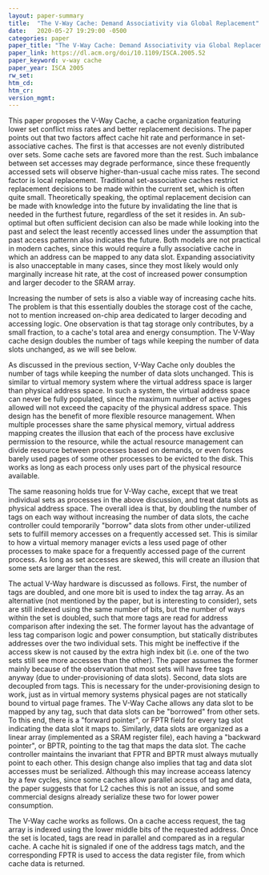 ```yaml
---
layout: paper-summary
title:  "The V-Way Cache: Demand Associativity via Global Replacement"
date:   2020-05-27 19:29:00 -0500
categories: paper
paper_title: "The V-Way Cache: Demand Associativity via Global Replacement"
paper_link: https://dl.acm.org/doi/10.1109/ISCA.2005.52
paper_keyword: v-way cache
paper_year: ISCA 2005
rw_set:
htm_cd:
htm_cr:
version_mgmt:
---
```


This paper proposes the V-Way Cache, a cache organization featuring lower set conflict miss rates and better replacement 
decisions. The paper points out that two factors affect cache hit rate and performance in set-associative caches. The 
first is that accesses are not evenly distributed over sets. Some cache sets are favored more than the rest. Such 
imbalance between set accesses may degrade performance, since these frequently accessed sets will observe higher-than-usual
cache miss rates. The second factor is local replacement. Traditional set-associative caches restrict replacement decisions
to be made within the current set, which is often quite small. Theoretically speaking, the optimal replacement decision
can be made with knowledge into the future by invalidating the line that is needed in the furthest future, regardless of 
the set it resides in. An sub-optimal but often sufficient decision can also be made while looking into the past and 
select the least recently accessed lines under the assumption that past access patternn also indicates the future. 
Both models are not practical in modern caches, since this would require a fully associative cache in which an address
can be mapped to any data slot. Expanding associativity is also unacceptable in many cases, since they most likely would
only marginally increase hit rate, at the cost of increased power consumption and larger decoder to the SRAM array.

Increasing the number of sets is also a viable way of increasing cache hits. The problem is that this essentially
doubles the storage cost of the cache, not to mention increased on-chip area dedicated to larger decoding and 
accessing logic. One observation is that tag storage only contributes, by a small fraction, to a cache's total area and 
energy consumption. The V-Way cache design doubles the number of tags while keeping the number of data slots unchanged,
as we will see below.

As discussed in the previous section, V-Way Cache only doubles the number of tags while keeping the number of data slots
unchanged. This is similar to virtual memory system where the virtual address space is larger than physical address space.
In such a system, the virtual address space can never be fully populated, since the maximum number of active pages allowed
will not exceed the capacity of the physical address space. This design has the benefit of more flexible resource management.
When multiple processes share the same physical memory, virtual address mapping creates the illusion that each of the process
have exclusive permission to the resource, while the actual resource management can divide resource between processes
based on demands, or even forces barely used pages of some other processes to be evicted to the disk. 
This works as long as each process only uses part of the physical resource available.

The same reasoning holds true for V-Way cache, except that we treat individual sets as processes in the above discussion,
and treat data slots as physical address space.
The overall idea is that, by doubling the number of tags on each way without increasing the number of data slots,
the cache controller could temporarily "borrow" data slots from other under-utilized sets to fulfill memory accesses
on a frequently accessed set. This is similar to how a virtual memory manager evicts a less used page of other 
processes to make space for a frequently accessed page of the current process. As long as set accesses are skewed,
this will create an illusion that some sets are larger than the rest.

The actual V-Way hardware is discussed as follows. First, the number of tags are doubled, and one more bit is 
used to index the tag array. As an alternative (not mentioned by the paper, but is interesting to consider),
sets are still indexed using the same number of bits, but the number of ways within the set is doubled, such
that more tags are read for address comparison after indexing the set. The former layout has the advantage of 
less tag comparison logic and power consumption, but statically distributes addresses over the two individual sets.
This might be ineffective if the access skew is not caused by the extra high index bit (i.e. one of the two sets still
see more accesses than the other). The paper assumes the former mainly because of the observation that most sets 
will have free tags anyway (due to under-provisioning of data slots).
Second, data slots are decoupled from tags. This is necessary for the under-provisioning design to work, just as in 
virtual memory systems physical pages are not statically bound to virtual page frames. 
The V-Way Cache allows any data slot to be mapped by any tag, such that data slots can be "borrowed" from other sets.
To this end, there is a "forward pointer", or FPTR field for every tag slot indicating the data slot it maps to.
Similarly, data slots are organized as a linear array (implemented as a SRAM register file), each having a "backward 
pointer", or BPTR, pointing to the tag that maps the data slot. The cache controller maintains the invariant that
FPTR and BPTR must always mutually point to each other. This design change also implies that tag and data slot accesses
must be serialized. Although this may increase acceass latency by a few cycles, since some caches allow parallel 
access of tag and data, the paper suggests that for L2 caches this is not an issue, and some commercial designs already
serialize these two for lower power consumption.

The V-Way cache works as follows. On a cache access request, the tag array is indexed using the lower middle bits of 
the requested address. Once the set is located, tags are read in parallel and compared as in a regular cache. A cache
hit is signaled if one of the address tags match, and the corresponding FPTR is used to access the data register file,
from which cache data is returned.